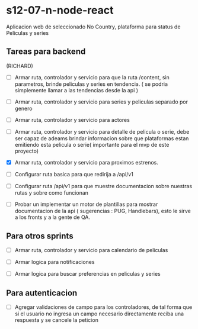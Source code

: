 # s12-07-n-node-react
Aplicacion web de seleccionado No Country, plataforma para status de Peliculas y series

## Tareas para backend

(RICHARD)
- [ ] Armar ruta, controlador y servicio para que la ruta /content, sin parametros, brinde peliculas y series en tendencia. ( se podria simplemente llamar a las tendencias desde la api )
- [ ] Armar ruta, controlador y servicio para series y peliculas separado por genero
- [ ] Armar ruta, controlador y servicio para actores
- [ ] Armar ruta, controlador y servicio para detalle de pelicula o serie, debe ser capaz de adeams brindar informacion sobre que plataformas estan emitiendo esta pelicula o serie( importante para el mvp de este proyecto)
- [X] Armar ruta, controlador y servicio para proximos estrenos.
- [ ] Configurar ruta basica para que redirija a /api/v1
- [ ] Configurar ruta /api/v1 para que muestre documentacion sobre nuestras rutas y sobre como funcionan
- [ ] Probar un implementar un motor de plantillas para mostrar documentacion de la api ( sugerencias : PUG, Handlebars), esto le sirve a los fronts y a la gente de QA.



## Para otros sprints

- [ ] Armar ruta, controlador y servicio para calendario de peliculas
- [ ] Armar logica para notificaciones
- [ ] Armar logica para buscar preferencias en peliculas y series


## Para autenticacion 
- [ ] Agregar validaciones de campo para los controladores, de tal forma que si el usuario no ingresa un campo necesario directamente reciba una respuesta y se cancele la peticion



